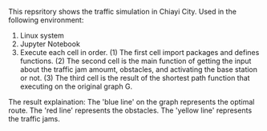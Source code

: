 This repsritory shows the traffic simulation in Chiayi City. Used in the following environment:

1. Linux system
2. Jupyter Notebook
3. Execute each cell in order.
   (1) The first cell import packages and defines functions.
   (2) The second cell is the main function of getting the input about the traffic jam amoumt, obstacles, and activating the base station or not.
   (3) The third cell is the result of the shortest path function that executing on the original graph G.

The result explaination:
The 'blue line' on the graph represents the optimal route.
The 'red line' represents the obstacles.
The 'yellow line' represents the traffic jams.
